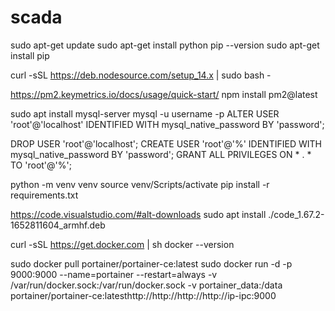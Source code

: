 # scada
<!-- Language Python -->
sudo apt-get update
sudo apt-get install python
pip --version
sudo apt-get install pip
<!-- Nodejs -->
curl -sSL https://deb.nodesource.com/setup_14.x | sudo bash -
<!-- Process Management -->
https://pm2.keymetrics.io/docs/usage/quick-start/
npm install pm2@latest
<!-- Database -->
sudo apt install mysql-server
mysql -u username -p
ALTER USER 'root'@'localhost' IDENTIFIED WITH mysql_native_password BY 'password';

DROP USER 'root'@'localhost';
CREATE USER 'root'@'%' IDENTIFIED WITH mysql_native_password BY 'password';
GRANT ALL PRIVILEGES ON * . * TO 'root'@'%';

<!-- Project -->
python -m venv venv
source venv/Scripts/activate
pip install -r requirements.txt


<!-- Visual studio Code -->
https://code.visualstudio.com/#alt-downloads
sudo apt install ./code_1.67.2-1652811604_armhf.deb
<!-- Docker -->
curl -sSL https://get.docker.com | sh
docker --version
<!-- Container management of Docker -->
sudo docker pull portainer/portainer-ce:latest
sudo docker run -d -p 9000:9000 --name=portainer --restart=always -v /var/run/docker.sock:/var/run/docker.sock -v portainer_data:/data portainer/portainer-ce:latesthttp://http://http://http://ip-ipc:9000